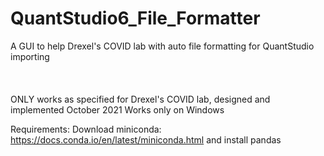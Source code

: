# QuantStudio6_File_Formatter
A GUI to help Drexel's COVID lab with auto file formatting for QuantStudio importing
\
\
\
\
ONLY works as specified for Drexel's COVID lab, designed and implemented October 2021
Works only on Windows

Requirements:
Download miniconda: https://docs.conda.io/en/latest/miniconda.html
and install pandas 
